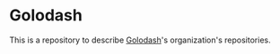 # Golodash

This is a repository to describe [Golodash](https://github.com/golodash)'s organization's repositories.
